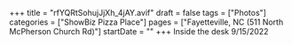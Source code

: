 +++
title = "rfYQRtSohujJjXh_4jAY.avif"
draft = false
tags = ["Photos"]
categories = ["ShowBiz Pizza Place"]
pages = ["Fayetteville, NC (511 North McPherson Church Rd)"]
startDate = ""
+++
Inside the desk 9/15/2022
